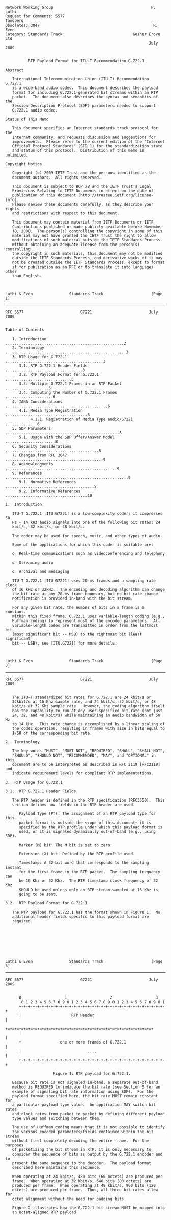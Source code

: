     Network Working Group                                           P. Luthi
    Request for Comments: 5577                                      Tandberg
    Obsoletes: 3047                                                  R. Even
    Category: Standards Track                               Gesher Erove Ltd
                                                                   July 2009


              RTP Payload Format for ITU-T Recommendation G.722.1

    Abstract

       International Telecommunication Union (ITU-T) Recommendation G.722.1
       is a wide-band audio codec.  This document describes the payload
       format for including G.722.1-generated bit streams within an RTP
       packet.  The document also describes the syntax and semantics of the
       Session Description Protocol (SDP) parameters needed to support
       G.722.1 audio codec.

    Status of This Memo

       This document specifies an Internet standards track protocol for the
       Internet community, and requests discussion and suggestions for
       improvements.  Please refer to the current edition of the "Internet
       Official Protocol Standards" (STD 1) for the standardization state
       and status of this protocol.  Distribution of this memo is unlimited.

    Copyright Notice

       Copyright (c) 2009 IETF Trust and the persons identified as the
       document authors.  All rights reserved.

       This document is subject to BCP 78 and the IETF Trust's Legal
       Provisions Relating to IETF Documents in effect on the date of
       publication of this document (http://trustee.ietf.org/license-info).
       Please review these documents carefully, as they describe your rights
       and restrictions with respect to this document.

       This document may contain material from IETF Documents or IETF
       Contributions published or made publicly available before November
       10, 2008.  The person(s) controlling the copyright in some of this
       material may not have granted the IETF Trust the right to allow
       modifications of such material outside the IETF Standards Process.
       Without obtaining an adequate license from the person(s) controlling
       the copyright in such materials, this document may not be modified
       outside the IETF Standards Process, and derivative works of it may
       not be created outside the IETF Standards Process, except to format
       it for publication as an RFC or to translate it into languages other
       than English.



    Luthi & Even                Standards Track                     [Page 1]

------------------------------------------------------------------------

``` newpage
RFC 5577                         G7221                         July 2009


Table of Contents

   1. Introduction ....................................................2
   2. Terminology .....................................................3
   3. RTP Usage for G.722.1 ...........................................3
      3.1. RTP G.722.1 Header Fields ..................................3
      3.2. RTP Payload Format for G.722.1 .............................3
      3.3. Multiple G.722.1 Frames in an RTP Packet ...................5
      3.4. Computing the Number of G.722.1 Frames .....................6
   4. IANA Considerations .............................................6
      4.1. Media Type Registration ....................................6
           4.1.1. Registration of Media Type audio/G7221 ..............6
   5. SDP Parameters ..................................................8
      5.1. Usage with the SDP Offer/Answer Model ......................8
   6. Security Considerations .........................................8
   7. Changes from RFC 3047 ...........................................9
   8. Acknowledgments .................................................9
   9. References ......................................................9
      9.1. Normative References .......................................9
      9.2. Informative References ....................................10

1.  Introduction

   ITU-T G.722.1 [ITU.G7221] is a low-complexity coder; it compresses 50
   Hz - 14 kHz audio signals into one of the following bit rates: 24
   kbit/s, 32 kbit/s, or 48 kbit/s.

   The coder may be used for speech, music, and other types of audio.

   Some of the applications for which this coder is suitable are:

   o  Real-time communications such as videoconferencing and telephony

   o  Streaming audio

   o  Archival and messaging

   ITU-T G.722.1 [ITU.G7221] uses 20-ms frames and a sampling rate clock
   of 16 kHz or 32kHz.  The encoding and decoding algorithm can change
   the bit rate at any 20-ms frame boundary, but no bit rate change
   notification is provided in-band with the bit stream.

   For any given bit rate, the number of bits in a frame is a constant.
   Within this fixed frame, G.722.1 uses variable-length coding (e.g.,
   Huffman coding) to represent most of the encoded parameters.  All
   variable-length codes are transmitted in order from the leftmost bit
   (most significant bit -- MSB) to the rightmost bit (least significant
   bit -- LSB), see [ITU.G7221] for more details.



Luthi & Even                Standards Track                     [Page 2]
```

------------------------------------------------------------------------

``` newpage
RFC 5577                         G7221                         July 2009


   The ITU-T standardized bit rates for G.722.1 are 24 kbit/s or
   32kbit/s at 16 Khz sample rate, and 24 kbit/s, 32 kbit/s, or 48
   kbit/s at 32 Khz sample rate.  However, the coding algorithm itself
   has the capability to run at any user-specified bit rate (not just
   24, 32, and 48 kbit/s) while maintaining an audio bandwidth of 50 Hz
   to 14 kHz.  This rate change is accomplished by a linear scaling of
   the codec operation, resulting in frames with size in bits equal to
   1/50 of the corresponding bit rate.

2.  Terminology

   The key words "MUST", "MUST NOT", "REQUIRED", "SHALL", "SHALL NOT",
   "SHOULD", "SHOULD NOT", "RECOMMENDED", "MAY", and "OPTIONAL" in this
   document are to be interpreted as described in RFC 2119 [RFC2119] and
   indicate requirement levels for compliant RTP implementations.

3.  RTP Usage for G.722.1

3.1.  RTP G.722.1 Header Fields

   The RTP header is defined in the RTP specification [RFC3550].  This
   section defines how fields in the RTP header are used.

      Payload Type (PT): The assignment of an RTP payload type for this
      packet format is outside the scope of this document; it is
      specified by the RTP profile under which this payload format is
      used, or it is signaled dynamically out-of-band (e.g., using SDP).

      Marker (M) bit: The M bit is set to zero.

      Extension (X) bit: Defined by the RTP profile used.

      Timestamp: A 32-bit word that corresponds to the sampling instant
      for the first frame in the RTP packet.  The sampling frequency can
      be 16 Khz or 32 Khz.  The RTP timestamp clock frequency of 32 Khz
      SHOULD be used unless only an RTP stream sampled at 16 Khz is
      going to be sent.

3.2.  RTP Payload Format for G.722.1

   The RTP payload for G.722.1 has the format shown in Figure 1.  No
   additional header fields specific to this payload format are
   required.








Luthi & Even                Standards Track                     [Page 3]
```

------------------------------------------------------------------------

``` newpage
RFC 5577                         G7221                         July 2009


      0                   1                   2                   3
       0 1 2 3 4 5 6 7 8 9 0 1 2 3 4 5 6 7 8 9 0 1 2 3 4 5 6 7 8 9 0 1
      +-+-+-+-+-+-+-+-+-+-+-+-+-+-+-+-+-+-+-+-+-+-+-+-+-+-+-+-+-+-+-+-+
      |                      RTP Header                               |
      +=+=+=+=+=+=+=+=+=+=+=+=+=+=+=+=+=+=+=+=+=+=+=+=+=+=+=+=+=+=+=+=+
      |                                                               |
      +                 one or more frames of G.722.1                 |
      |                             ....                              |
      +-+-+-+-+-+-+-+-+-+-+-+-+-+-+-+-+-+-+-+-+-+-+-+-+-+-+-+-+-+-+-+-+

                     Figure 1: RTP payload for G.722.1.

   Because bit rate is not signaled in-band, a separate out-of-band
   method is REQUIRED to indicate the bit rate (see Section 5 for an
   example of signaling bit rate information using SDP).  For the
   payload format specified here, the bit rate MUST remain constant for
   a particular payload type value.  An application MAY switch bit rates
   and clock rates from packet to packet by defining different payload
   type values and switching between them.

   The use of Huffman coding means that it is not possible to identify
   the various encoded parameters/fields contained within the bit stream
   without first completely decoding the entire frame.  For the purposes
   of packetizing the bit stream in RTP, it is only necessary to
   consider the sequence of bits as output by the G.722.1 encoder and to
   present the same sequence to the decoder.  The payload format
   described here maintains this sequence.

   When operating at 24 kbit/s, 480 bits (60 octets) are produced per
   frame.  When operating at 32 kbit/s, 640 bits (80 octets) are
   produced per frame.  When operating at 48 kbit/s, 960 bits (120
   octets) are produced per frame.  Thus, all three bit rates allow for
   octet alignment without the need for padding bits.

   Figure 2 illustrates how the G.722.1 bit stream MUST be mapped into
   an octet-aligned RTP payload.















Luthi & Even                Standards Track                     [Page 4]
```

------------------------------------------------------------------------

``` newpage
RFC 5577                         G7221                         July 2009


         first bit                                          last bit
         transmitted                                     transmitted
         +-+-+-+-+-+-+-+-+-+-+-+-+-+-+-+-+-+-+-+-+-+-+-+-+-+-+-+-+-+
         |                                                         |
         + sequence of bits (480, 640, or 960) generated by the    |
         |            G.722.1 encoder for transmission             |
         +-+-+-+-+-+-+-+-+-+-+-+-+-+-+-+-+-+-+-+-+-+-+-+-+-+-+-+-+-+


         |           |           |                     |           |
         |           |           |     ...             |           |
         |           |           |                     |           |


         +-+-+-+-+-+-+-+-+-+-+-+-+-+-+ ... +-+-+-+-+-+-+-+-+-+-+-+-+
         |MSB...  LSB|MSB...  LSB|                     |MSB...  LSB|
         +-+-+-+-+-+-+-+-+-+-+-+-+-+-+ ... +-+-+-+-+-+-+-+-+-+-+-+-+
           RTP         RTP                               RTP
           octet 1     octet 2                           octet
                                                      60, 80, 120

           Figure 2:  The G.722.1 encoder bit stream is split into
                      a sequence of octets (60, 80, or 120 depending on
                      the bit rate), and each octet is in turn
                      mapped into an RTP octet.

   When operating at non-standard rates, the payload format MUST follow
   the guidelines illustrated in Figure 2.  It is RECOMMENDED that
   values in the range 16000 to 48000 be used.  Non-standard rates MUST
   have a value that is a multiple of 400 (this maintains octet
   alignment and does not then require (undefined) padding bits for each
   frame if not octet aligned).  For example, a bit rate of 16.4 kbit/s
   will result in a frame of size 328 bits or 41 octets, which is mapped
   into RTP per Figure 2.

3.3.  Multiple G.722.1 Frames in an RTP Packet

   A sender may include more than one consecutive G.722.1 frame in a
   single RTP packet.

   Senders have the following additional restrictions:

   o  Sender SHOULD NOT include more G.722.1 frames in a single RTP
      packet than will fit in the MTU of the RTP transport protocol.

   o  All frames contained in a single RTP packet MUST be of the same
      length and sampled at the same clock rate.  They MUST have the
      same bit rate (octets per frame).



Luthi & Even                Standards Track                     [Page 5]
```

------------------------------------------------------------------------

``` newpage
RFC 5577                         G7221                         July 2009


   o  Frames MUST NOT be split between RTP packets.

   It is RECOMMENDED that the number of frames contained within an RTP
   packet be consistent with the application.  For example, in a
   telephony application where delay is important, the fewer frames per
   packet, the lower the delay; whereas for a delay-insensitive
   streaming or messaging application, many frames per packet would be
   acceptable.

3.4.  Computing the Number of G.722.1 Frames

   Information describing the number of frames contained in an RTP
   packet is not transmitted as part of the RTP payload.  The only way
   to determine the number of G.722.1 frames is to count the total
   number of octets within the RTP packet and divide the octet count by
   the number of expected octets per frame.  This expected octet-per-
   frame count is derived from the bit rate and is therefore a function
   of the payload type.

4.  IANA Considerations

   This document updates the G7221 media type described in RFC 3047.

4.1.  Media Type Registration

   This section describes the media types and names associated with this
   payload format.  The section registers the media types, as per RFC
   4288 [RFC4288]

4.1.1.  Registration of Media Type audio/G7221

   Media type name: audio

   Media subtype name: G7221

   Required parameters:

      bitrate: the data rate for the audio bit stream.  This parameter
      is mandatory because the bit rate is not signaled within the
      G.722.1 bit stream.  At the standard G.722.1 bit rates, the value
      MUST be either 24000 or 32000 at 16 Khz sample rate, and 24000,
      32000, or 48000 at 32 Khz sample rate.  If using the non-standard
      bit rates, then it is RECOMMENDED that values in the range 16000
      to 48000 be used.  Non-standard rates MUST have a value that is a
      multiple of 400 (this maintains octet alignment and does not then
      require (undefined) padding bits for each frame if not octet
      aligned).




Luthi & Even                Standards Track                     [Page 6]
```

------------------------------------------------------------------------

``` newpage
RFC 5577                         G7221                         July 2009


   Optional parameters:

      rate: RTP timestamp clock rate, which is equal to the sampling
      rate.  If the parameter is not specified, a clock rate of 16 Khz
      is assumed.

      ptime: see RFC 4566.  SHOULD be a multiple of 20 ms.

      maxptime: see RFC 4566.  SHOULD be a multiple of 20 ms.

   Encoding considerations:

      This media type is framed and binary, see Section 4.8 in
      [RFC4288].

   Security considerations: See Section 6

   Interoperability considerations:

      Terminals SHOULD offer a media type at 16 Khz sample rate in order
      to interoperate with terminals that do not support the new 32 Khz
      sample rate.

   Published specification: RFC 5577.

   Applications that use this media type:

      Audio and Video streaming and conferencing applications.

   Additional information: none

   Person and email address to contact for further information :

      Roni Even: ron.even.tlv@gmail.com

   Intended usage: COMMON

   Restrictions on usage:

      This media type depends on RTP framing, and hence is only defined
      for transfer via RTP [RFC3550].  Transport within other framing
      protocols is not defined at this time.

   Author: Roni Even

   Change controller:

      IETF Audio/Video Transport working group delegated from the IESG.



Luthi & Even                Standards Track                     [Page 7]
```

------------------------------------------------------------------------

``` newpage
RFC 5577                         G7221                         July 2009


5.  SDP Parameters

   The media types audio/G7221 are mapped to fields in the Session
   Description Protocol (SDP) [RFC4566] as follows:

   o  The media name in the "m=" line of SDP MUST be audio.

   o  The encoding name in the "a=rtpmap" line of SDP MUST be G7221 (the
      media subtype).

   o  The parameter "rate" goes in "a=rtpmap" as clock rate parameter.

   o  Only one bitrate SHALL be defined (using the "bitrate=" parameter
      in the a=fmtp line) for each payload type.

5.1.  Usage with the SDP Offer/Answer Model

   When offering G.722.1 over RTP using SDP in an Offer/Answer model
   [RFC3264], the following considerations are necessary.

   The combination of the clock rate in the rtpmap and the bitrate
   parameter defines the configuration of each payload type.  Each
   configuration intended to be used MUST be declared.

   There are two sampling clock rates defined for G.722.1 in this
   document.  RFC 3047 [RFC3047] supports only the 16 Khz clock rate.
   Therefore, a system that wants to use G.722.1 SHOULD offer a payload
   type with clock rate of 16000 for backward interoperability.

   An example of an offer that includes a 16000 and 32000 clock rate is:

             m=audio 49000 RTP/AVP 121 122
             a=rtpmap:121 G7221/16000
             a=fmtp:121 bitrate=24000
             a=rtpmap:122 G7221/32000
             a=fmtp:122 bitrate=48000

6.  Security Considerations

   RTP packets using the payload format defined in this specification
   are subject to the security considerations discussed in the RTP
   specification [RFC3550] and any appropriate RTP profile.  The main
   security considerations for the RTP packet carrying the RTP payload
   format defined within this memo are confidentiality, integrity, and
   source authenticity.  Confidentiality is achieved by encryption of
   the RTP payload.  Integrity of the RTP packets is achieved through a
   suitable cryptographic integrity-protection mechanism.  Such a
   cryptographic system may also allow the authentication of the source



Luthi & Even                Standards Track                     [Page 8]
```

------------------------------------------------------------------------

``` newpage
RFC 5577                         G7221                         July 2009


   of the payload.  A suitable security mechanism for this RTP payload
   format should provide confidentiality, integrity protection, and at
   least source authentication capable of determining if an RTP packet
   is from a member of the RTP session.

   Note that the appropriate mechanism to provide security to RTP and
   payloads following this memo may vary.  It is dependent on the
   application, the transport, and the signaling protocol employed.
   Therefore, a single mechanism is not sufficient; although, if
   suitable, usage of the Secure Real-time Transport Protocol (SRTP) is
   [RFC3711] recommended.  Another mechanism that may be used is IPsec
   [RFC4301] Transport Layer Security (TLS) [RFC5246] (RTP over TCP);
   other alternatives may exist.

   This RTP payload format and its media decoder do not exhibit any
   significant non-uniformity in the receiver-side computational
   complexity for packet processing, and thus are unlikely to pose a
   denial-of-service threat due to the receipt of pathological data.
   Nor does the RTP payload format contain any active content.

7.  Changes from RFC 3047

   This specification obsoletes RFC 3047, adding the support for the
   Superwideband (14 Khz) audio support defined in annex C of the new
   revision of ITU-T G.722.1.

   Other changes:

   Updated the text to be in line with the current rules for RFCs and
   with media type registration conforming to RFC 4288.

8.  Acknowledgments

   The authors would like to thank Tom Taylor for his contribution to
   this work.

9.  References

9.1.  Normative References

   [ITU.G7221]  International Telecommunications Union, "Low-complexity
                coding at 24 and 32 kbit/s for hands-free operation in
                systems with low frame loss", ITU-T Recommendation
                G.722.1, 2005.

   [RFC2119]    Bradner, S., "Key words for use in RFCs to Indicate
                Requirement Levels", BCP 14, RFC 2119, March 1997.




Luthi & Even                Standards Track                     [Page 9]
```

------------------------------------------------------------------------

``` newpage
RFC 5577                         G7221                         July 2009


   [RFC3264]    Rosenberg, J. and H. Schulzrinne, "An Offer/Answer Model
                with Session Description Protocol (SDP)", RFC 3264,
                June 2002.

   [RFC3550]    Schulzrinne, H., Casner, S., Frederick, R., and V.
                Jacobson, "RTP: A Transport Protocol for Real-Time
                Applications", STD 64, RFC 3550, July 2003.

   [RFC4566]    Handley, M., Jacobson, V., and C. Perkins, "SDP: Session
                Description Protocol", RFC 4566, July 2006.

9.2.  Informative References

   [RFC3047]    Luthi, P., "RTP Payload Format for ITU-T Recommendation
                G.722.1", RFC 3047, January 2001.

   [RFC3711]    Baugher, M., McGrew, D., Naslund, M., Carrara, E., and
                K. Norrman, "The Secure Real-time Transport Protocol
                (SRTP)", RFC 3711, March 2004.

   [RFC4288]    Freed, N. and J. Klensin, "Media Type Specifications and
                Registration Procedures", BCP 13, RFC 4288,
                December 2005.

   [RFC4301]    Kent, S. and K. Seo, "Security Architecture for the
                Internet Protocol", RFC 4301, December 2005.

   [RFC5246]    Dierks, T. and E. Rescorla, "The Transport Layer
                Security (TLS) Protocol Version 1.2", RFC 5246,
                August 2008.





















Luthi & Even                Standards Track                    [Page 10]
```

------------------------------------------------------------------------

``` newpage
RFC 5577                         G7221                         July 2009


Authors' Addresses

   Patrick Luthi
   Tandberg
   Philip Pedersens vei 22
   1366 Lysaker
   Norway

   EMail: patrick.luthi@tandberg.no


   Roni Even
   Gesher Erove Ltd
   14 David Hamelech
   Tel Aviv  64953
   Israel

   EMail: ron.even.tlv@gmail.com

































Luthi & Even                Standards Track                    [Page 11]
```

